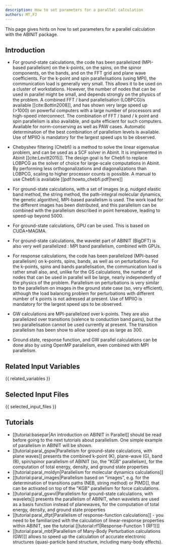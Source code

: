 ```yaml
---
description: How to set parameters for a parallel calculation
authors: MT,FJ
---
```

<!--- This is the source file for this topics. Can be edited. -->

This page gives hints on how to set parameters for a parallel calculation with the ABINIT package.

## Introduction

* For ground-state calculations, the code has been parallelized (MPI-based parallelism) on the k-points, on the spins, on the spinor components, on the bands, and on the FFT grid and plane wave coefficients. For the k-point and spin parallelisations (using MPI), the communication load is generally very small. This allows it to be used on a cluster of workstations. However, the number of nodes that can be used in parallel might be small, and depends strongly on the physics of the problem. A combined FFT / band parallelisation (LOBPCG)is available [[cite:Bottin2008]], and has shown very large speed up (>1000) on powerful computers with a large number of processors and high-speed interconnect. The combination of FFT / band / k point and spin parallelism is also available, and quite efficient for such computers. Available for norm-conserving as well as PAW cases. Automatic determination of the best combination of parallelism levels is available. Use of MPIIO is mandatory for the largest speed ups to be observed. 
* Chebyshev filtering (Chebfi) is a method to solve the linear eigenvalue problem, and can be used as a SCF solver in Abinit. It is implemented in Abinit [[cite:Levitt2015]]. The design goal is for Chebfi to replace LOBPCG as the solver of choice for large-scale computations in Abinit. By performing less orthogonalizations and diagonalizations than LOBPCG, scaling to higher processor counts is possible. A manual to use Chebfi is available [[pdf:howto_chebfi.pdf|here]] 
* For ground-state calculations, with a set of images (e.g. nudged elastic band method, the string method, the path-integral molecular dynamics, the genetic algorithm), MPI-based parallelism is used. The work load for the different images has been distributed, and this parallelism can be combined with the parallelism described in point hereabove, leading to speed-up beyond 5000. 
* For ground-state calculations, GPU can be used. This is based on CUDA+MAGMA. 
  

* For ground-state calculations, the wavelet part of ABINIT (BigDFT) is also very well parallelized : MPI band parallelism, combined with GPUs. 
* For response calculations, the code has been parallelized (MPI-based parallelism) on k-points, spins, bands, as well as on perturbations. For the k-points, spins and bands parallelisation, the communication load is rather small also, and, unlike for the GS calculations, the number of nodes that can be used in parallel will be large, nearly independently of the physics of the problem. Parallelism on perturbations is very similar to the parallelism on images in the ground state case (so, very efficient), although the load balancing problem for perturbations with different number of k points is not adressed at present. Use of MPIIO is mandatory for the largest speed ups to be observed. 
  

* GW calculations are MPI-parallelized over k-points. They are also parallelized over transitions (valence to conduction band pairs), but the two parallelisation cannot be used currently at present. The transition parallelism has been show to allow speed ups as large as 300. 
  

* Ground state, response function, and GW parallel calculations can be done also by using OpenMP parallelism, even combined with MPI parallelism. 



## Related Input Variables

{{ related_variables }}

## Selected Input Files

{{ selected_input_files }}

## Tutorials

* [[tutorial:basepar|An introduction on ABINIT in Parallel]] should be read before going to the next tutorials about parallelism. One simple example of parallelism in ABINIT will be shown.
* [[tutorial:paral_gspw|Parallelism for ground-state calculations, with plane waves]] presents the combined k-point (K), plane-wave (G), band (B), spin/spinor parallelism of ABINIT (so, the "KGB" parallelism), for the computation of total energy, density, and ground state properties 
* [[tutorial:paral_moldyn|Parallelism for molecular dynamics calculations]]
* [[tutorial:paral_images|Parallelism based on "images", e.g. for the determination of transitions paths (NEB, string method) or PIMD]], that can be activated on top of the "KGB" parallelism for force calculations.
* [[tutorial:paral_gswvl|Parallelism for ground-state calculations, with wavelets]] presents the parallelism of ABINIT, when wavelets are used as a basis function instead of planewaves, for the computation of total energy, density, and ground state properties
* [[tutorial:paral_dfpt|Parallelism of response-function calculations]] - you need to be familiarized with the calculation of linear-response properties within ABINIT, see the tutorial [[tutorial:rf1|Response-Function 1 (RF1)]]
* [[tutorial:paral_mbt|Parallelism of Many-Body Perturbation calculations (GW)]] allows to speed up the calculation of accurate electronic structures (quasi-particle band structure, including many-body effects).

